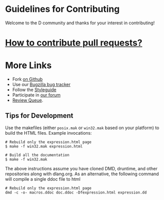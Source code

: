 Guidelines for Contributing
===========================

Welcome to the D community and thanks for your interest in contributing!

# [How to contribute pull requests?](http://wiki.dlang.org/Pull_Requests)

# More Links

* Fork [on Github](https://github.com/D-Programming-Language/dlang.org)
* Use our [Bugzilla bug tracker](https://issues.dlang.org/)
* Follow the [Styleguide](http://dlang.org/dstyle.html)
* Participate in [our forum](http://forum.dlang.org/)
* [Review Queue](http://wiki.dlang.org/Review_Queue).


Tips for Development
--------------------

Use the makefiles (either `posix.mak` or `win32.mak` based on your platform) to
build the HTML files. Example invocations:

    # Rebuild only the expression.html page
    $ make -f win32.mak expression.html

    # Build all the documentation
    $ make -f win32.mak

The above instructions assume you have cloned DMD, druntime, and other repositories along with dlang.org.  As an alternative, the following command will compile a single ddoc file to html

    # Rebuild only the expression.html page
    dmd -c -o- macros.ddoc doc.ddoc -Dfexpression.html expression.dd
